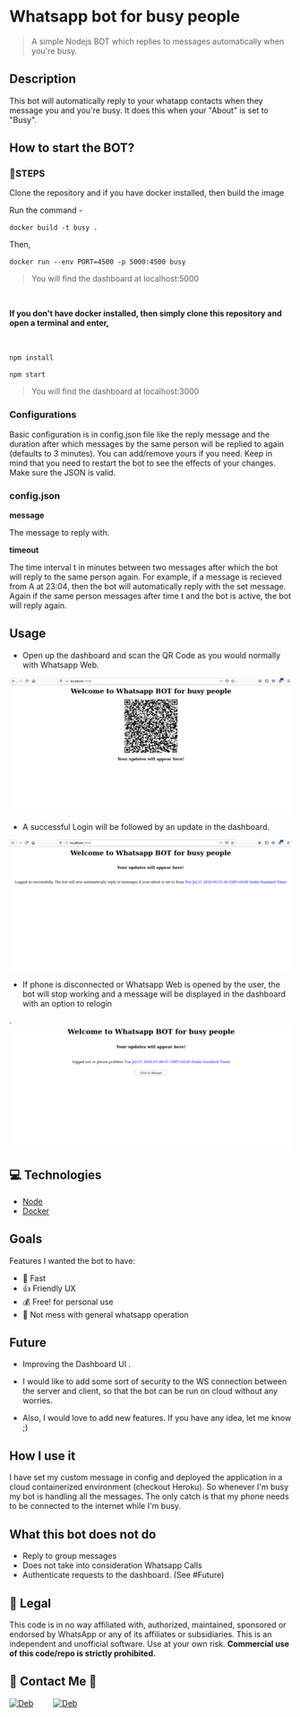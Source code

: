 

# Whatsapp bot for busy people

 


> A simple Nodejs BOT which replies to messages automatically when you're busy.

## Description

This bot will automatically reply to your whatapp contacts when they message you and you're busy. It does this when your "About" is set to "Busy".



## How to start the BOT?

### 🚀STEPS

Clone the repository and if you have docker installed, then build the image


Run the command - 
```
docker build -t busy .
```
Then,
```
docker run --env PORT=4500 -p 5000:4500 busy
```
> You will find the dashboard at localhost:5000

<br>

**If you don't have docker installed, then simply clone this repository and open a terminal and enter,**

<br>

```
npm install
```
```
npm start
```
>You will find the dashboard at localhost:3000

### Configurations 

Basic configuration is in config.json file like the reply message and the duration after which messages by the same person will be replied to again (defaults to 3 minutes). You can add/remove yours if you need. Keep in mind that you need to restart the bot to see the effects of your changes. Make sure the JSON is valid. 

### config.json 

**message**

The message to reply with.

**timeout**

The time interval t in minutes between two messages after which the bot will reply to the same person again.
 For example, if a message is recieved from A at 23:04, then the bot will automatically reply with the set message. Again if the same person messages after time t and the bot is active, the bot will reply again.

## Usage


* Open up the dashboard and scan the QR Code as you would normally with Whatsapp Web.


![Alt text](images/qrcode.png?raw=true "QRcode")
 

 * A successful Login will be followed by an update in the dashboard.

 ![Alt text](images/login.png?raw=true "Login")

* If phone is disconnected or Whatsapp Web is opened by the user, the bot will stop working and a message will be displayed in the dashboard with an option to relogin 

.
![Alt text](images/logout.png?raw=true "Logout")

## 💻 Technologies
* [Node](https://nodejs.org/en/)
* [Docker](https://www.docker.com/)




## Goals
Features I wanted the bot to have:

* 🚀 Fast
* 👍 Friendly UX
* 💰 Free! for personal use
* 🙏 Not mess with general whatsapp operation


## Future 
* Improving the  Dashboard UI .
* I would like to add some sort of security to the WS connection between the server and client, so that the bot can be run on cloud without any worries.


* Also, I would love to add new features. If you have any idea, let me know ;)

## How I use it

I have set my custom message in config and deployed the application in a cloud containerized environment (checkout Heroku).
So whenever I'm busy my bot is handling all the messages. The only catch is that my phone needs to be connected to the internet while I'm busy.

## What this bot does not do

* Reply to group messages
* Does not take into consideration Whatsapp Calls
* Authenticate requests to the dashboard. (See #Future)

## 📃 Legal
This code is in no way affiliated with, authorized, maintained, sponsored or endorsed by WhatsApp or any of its affiliates or subsidiaries. This is an independent and unofficial software. Use at your own risk. **Commercial use of this code/repo is strictly prohibited.**

## 👋 Contact Me 👋
[1]: https://www.twitter.com/thisisdebjyoti
[1.1]: https://img.icons8.com/fluent/48/000000/twitter.png (Deb)

[![Deb][1.1]][1] &nbsp; &nbsp; &nbsp; &nbsp; [![Deb][2.2]][2]

[2]:https://mail.google.com/mail/u/0/?view=cm&fs=1&to=db.debjyotibanerjee@gmail.com&tf=1
[2.2]:https://img.icons8.com/fluent/48/000000/gmail.png (Mail)


